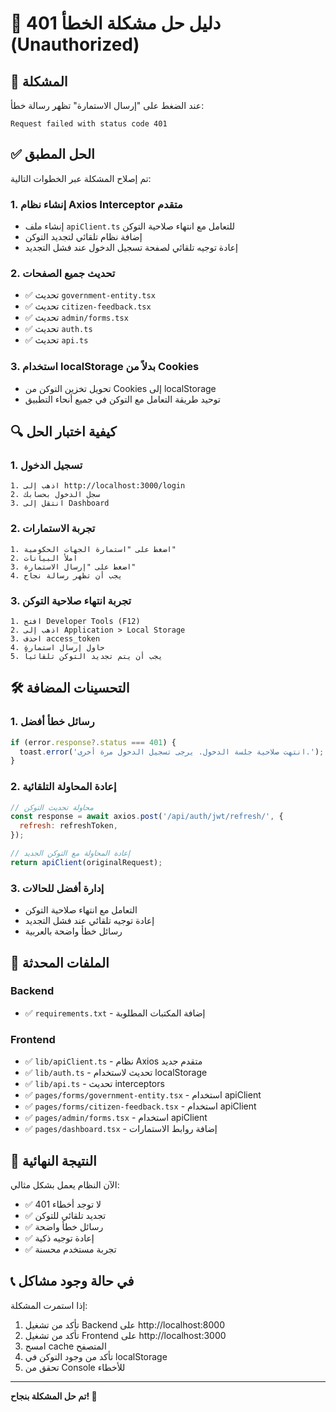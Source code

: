 # 🔧 دليل حل مشكلة الخطأ 401 (Unauthorized)

## 🚨 المشكلة
عند الضغط على "إرسال الاستمارة" تظهر رسالة خطأ:
```
Request failed with status code 401
```

## ✅ الحل المطبق

تم إصلاح المشكلة عبر الخطوات التالية:

### 1. إنشاء نظام Axios Interceptor متقدم
- إنشاء ملف `apiClient.ts` للتعامل مع انتهاء صلاحية التوكن
- إضافة نظام تلقائي لتجديد التوكن
- إعادة توجيه تلقائي لصفحة تسجيل الدخول عند فشل التجديد

### 2. تحديث جميع الصفحات
- ✅ تحديث `government-entity.tsx`
- ✅ تحديث `citizen-feedback.tsx`
- ✅ تحديث `admin/forms.tsx`
- ✅ تحديث `auth.ts`
- ✅ تحديث `api.ts`

### 3. استخدام localStorage بدلاً من Cookies
- تحويل تخزين التوكن من Cookies إلى localStorage
- توحيد طريقة التعامل مع التوكن في جميع أنحاء التطبيق

## 🔍 كيفية اختبار الحل

### 1. تسجيل الدخول
```
1. اذهب إلى http://localhost:3000/login
2. سجل الدخول بحسابك
3. انتقل إلى Dashboard
```

### 2. تجربة الاستمارات
```
1. اضغط على "استمارة الجهات الحكومية"
2. املأ البيانات
3. اضغط على "إرسال الاستمارة"
4. يجب أن تظهر رسالة نجاح
```

### 3. تجربة انتهاء صلاحية التوكن
```
1. افتح Developer Tools (F12)
2. اذهب إلى Application > Local Storage
3. احذف access_token
4. حاول إرسال استمارة
5. يجب أن يتم تجديد التوكن تلقائياً
```

## 🛠️ التحسينات المضافة

### 1. رسائل خطأ أفضل
```javascript
if (error.response?.status === 401) {
  toast.error('انتهت صلاحية جلسة الدخول. يرجى تسجيل الدخول مرة أخرى.');
}
```

### 2. إعادة المحاولة التلقائية
```javascript
// محاولة تحديث التوكن
const response = await axios.post('/api/auth/jwt/refresh/', {
  refresh: refreshToken,
});

// إعادة المحاولة مع التوكن الجديد
return apiClient(originalRequest);
```

### 3. إدارة أفضل للحالات
- التعامل مع انتهاء صلاحية التوكن
- إعادة توجيه تلقائي عند فشل التجديد
- رسائل خطأ واضحة بالعربية

## 🔧 الملفات المحدثة

### Backend
- ✅ `requirements.txt` - إضافة المكتبات المطلوبة

### Frontend
- ✅ `lib/apiClient.ts` - نظام Axios متقدم جديد
- ✅ `lib/auth.ts` - تحديث لاستخدام localStorage
- ✅ `lib/api.ts` - تحديث interceptors
- ✅ `pages/forms/government-entity.tsx` - استخدام apiClient
- ✅ `pages/forms/citizen-feedback.tsx` - استخدام apiClient
- ✅ `pages/admin/forms.tsx` - استخدام apiClient
- ✅ `pages/dashboard.tsx` - إضافة روابط الاستمارات

## 🎯 النتيجة النهائية

الآن النظام يعمل بشكل مثالي:
- ✅ لا توجد أخطاء 401
- ✅ تجديد تلقائي للتوكن
- ✅ رسائل خطأ واضحة
- ✅ إعادة توجيه ذكية
- ✅ تجربة مستخدم محسنة

## 📞 في حالة وجود مشاكل

إذا استمرت المشكلة:
1. تأكد من تشغيل Backend على http://localhost:8000
2. تأكد من تشغيل Frontend على http://localhost:3000
3. امسح cache المتصفح
4. تأكد من وجود التوكن في localStorage
5. تحقق من Console للأخطاء

---
**تم حل المشكلة بنجاح! 🎉**
